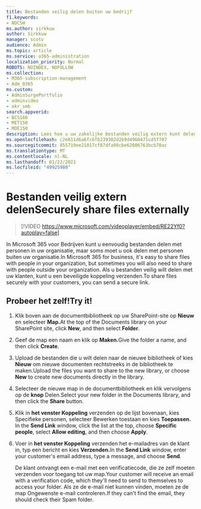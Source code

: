 ```yaml
---
title: Bestanden veilig delen buiten uw bedrijf
f1.keywords:
- NOCSH
ms.author: sirkkuw
author: Sirkkuw
manager: scotv
audience: Admin
ms.topic: article
ms.service: o365-administration
localization_priority: Normal
ROBOTS: NOINDEX, NOFOLLOW
ms.collection:
- M365-subscription-management
- Adm_O365
ms.custom:
- AdminSurgePortfolio
- adminvideo
- okr_smb
search.appverid:
- BCS160
- MET150
- MOE150
description: Lees hoe u uw zakelijke bestanden veilig extern kunt delen.
ms.openlocfilehash: c2e611d6a6fc6fb239302d2b9d4960471cd5f707
ms.sourcegitcommit: 855719ee21017cf87dfa98cbe62806763bcb78ac
ms.translationtype: MT
ms.contentlocale: nl-NL
ms.lasthandoff: 01/22/2021
ms.locfileid: "49925980"
---
```

# <a name="securely-share-files-externally"></a><span data-ttu-id="e27e6-103">Bestanden veilig extern delen</span><span class="sxs-lookup"><span data-stu-id="e27e6-103">Securely share files externally</span></span>

> [!VIDEO https://www.microsoft.com/videoplayer/embed/RE22Yf0?autoplay=false]

<span data-ttu-id="e27e6-104">In Microsoft 365 voor Bedrijven kunt u eenvoudig bestanden delen met personen in uw organisatie, maar soms moet u ook delen met personen buiten uw organisatie.</span><span class="sxs-lookup"><span data-stu-id="e27e6-104">In Microsoft 365 for business, it's easy to share files with people in your organization, but sometimes you will also need to share with people outside your organization.</span></span> <span data-ttu-id="e27e6-105">Als u bestanden veilig wilt delen met uw klanten, kunt u een beveiligde koppeling verzenden.</span><span class="sxs-lookup"><span data-stu-id="e27e6-105">To share files securely with your customers, you can send a secure link.</span></span>

## <a name="try-it"></a><span data-ttu-id="e27e6-106">Probeer het zelf!</span><span class="sxs-lookup"><span data-stu-id="e27e6-106">Try it!</span></span>

1. <span data-ttu-id="e27e6-107">Klik boven aan de documentbibliotheek op uw SharePoint-site op **Nieuw** en selecteer **Map.**</span><span class="sxs-lookup"><span data-stu-id="e27e6-107">At the top of the Documents library on your SharePoint site, click **New**, and then select **Folder**.</span></span>
1. <span data-ttu-id="e27e6-108">Geef de map een naam en klik op **Maken.**</span><span class="sxs-lookup"><span data-stu-id="e27e6-108">Give the folder a name, and then click **Create**.</span></span>
1. <span data-ttu-id="e27e6-109">Upload de bestanden die u wilt delen naar de nieuwe bibliotheek of kies **Nieuw** om nieuwe documenten rechtstreeks in de bibliotheek te maken.</span><span class="sxs-lookup"><span data-stu-id="e27e6-109">Upload the files you want to share to the new library, or choose **New** to create new documents directly in the library.</span></span>
1. <span data-ttu-id="e27e6-110">Selecteer de nieuwe map in de documentbibliotheek en klik vervolgens op de **knop** Delen.</span><span class="sxs-lookup"><span data-stu-id="e27e6-110">Select your new folder in the Documents library, and then click the **Share** button.</span></span>
1. <span data-ttu-id="e27e6-111">Klik in **het venster Koppeling** verzenden op de lijst bovenaan, kies Specifieke personen, selecteer Bewerken toestaan en kies **Toepassen.**  </span><span class="sxs-lookup"><span data-stu-id="e27e6-111">In the **Send Link** window, click the list at the top, choose **Specific people**, select **Allow editing**, and then choose **Apply**.</span></span>
1. <span data-ttu-id="e27e6-112">Voer in **het venster Koppeling** verzenden het e-mailadres van de klant in, typ een bericht en kies **Verzenden.**</span><span class="sxs-lookup"><span data-stu-id="e27e6-112">In the **Send Link** window, enter your customer's email address, type a message, and choose **Send**.</span></span>

    <span data-ttu-id="e27e6-113">De klant ontvangt een e-mail met een verificatiecode, die ze zelf moeten verzenden voor toegang tot uw map.</span><span class="sxs-lookup"><span data-stu-id="e27e6-113">Your customer will receive an email with a verification code, which they'll need to send to themselves to access your folder.</span></span> <span data-ttu-id="e27e6-114">Als ze de e-mail niet kunnen vinden, moeten ze de map Ongewenste e-mail controleren.</span><span class="sxs-lookup"><span data-stu-id="e27e6-114">If they can't find the email, they should check their Spam folder.</span></span>

